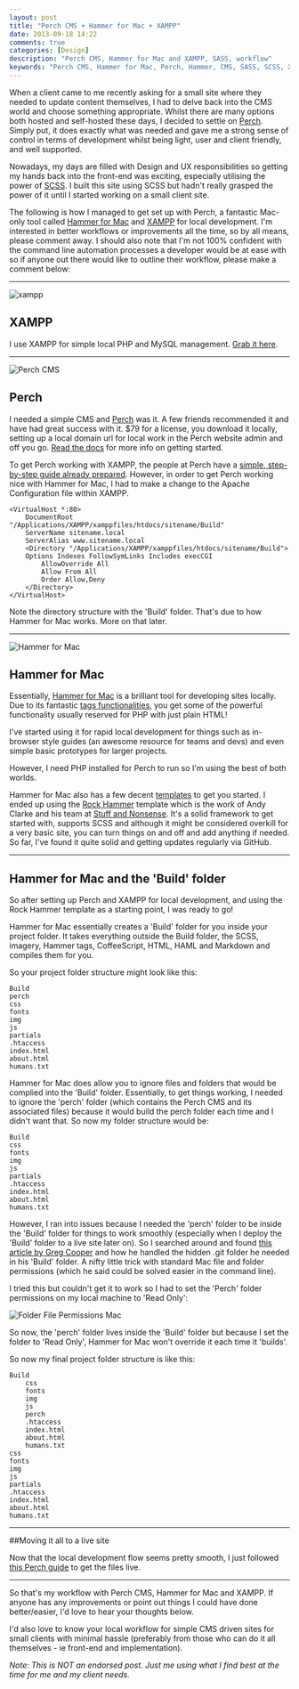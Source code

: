 ```yaml
---
layout: post
title: "Perch CMS + Hammer for Mac + XAMPP"
date: 2013-09-18 14:22
comments: true
categories: [Design]
description: "Perch CMS, Hammer for Mac and XAMPP, SASS, workflow"
keywords: "Perch CMS, Hammer for Mac, Perch, Hammer, CMS, SASS, SCSS, XAMPP, local development"  
---
```

When a client came to me recently asking for a small site where they needed to update content themselves, I had to delve back into the CMS world and choose something appropriate. Whilst there are many options both hosted and self-hosted these days, I decided to settle on [Perch](http://www.grabaperch.com). Simply put, it does exactly what was needed and gave me a strong sense of control in terms of development whilst being light, user and client friendly, and well supported.

<!-- more -->

Nowadays, my days are filled with Design and UX responsibilities so getting my hands back into the front-end was exciting, especially utilising the power of [SCSS](http://www.sass-lang.com). I built this site using SCSS but hadn't really grasped the power of it until I started working on a small client site.

The following is how I managed to get set up with Perch, a fantastic Mac-only tool called [Hammer for Mac](http://www.hammerformac.com) and [XAMPP](http://www.apachefriends.org/en/xampp.html) for local development. I'm interested in better workflows or improvements all the time, so by all means, please comment away. I should also note that I'm not 100% confident with the command line automation processes a developer would be at ease with so if anyone out there would like to outline their workflow, please make a comment below:

<hr>

<p class="extra-medium center"><img class="cols-eight no-shadow" src="{{ site.baseurl }}assets/img/journal/xampp.png" alt="xampp"></p>

## XAMPP
I use XAMPP for simple local PHP and MySQL management. [Grab it here](http://www.apachefriends.org/en/xampp.html).

<hr>

<p class="extra-medium center"><img class="cols-eight" src="{{ site.baseurl }}assets/img/journal/perch-cms.jpg" alt="Perch CMS"></p>

## Perch
I needed a simple CMS and [Perch](http://www.grabaperch.com) was it. A few friends recommended it and have had great success with it. $79 for a license, you download it locally, setting up a local domain url for local work in the Perch website admin and off you go. [Read the docs](http://docs.grabaperch.com/docs/) for more info on getting started.

To get Perch working with XAMPP, the people at Perch have a [simple, step-by-step guide already prepared](http://docs.grabaperch.com/solutions/development-guides/xampp-install). However, in order to get Perch working nice with Hammer for Mac, I had to make a change to the Apache Configuration file within XAMPP.

    <VirtualHost *:80>
        DocumentRoot "/Applications/XAMPP/xamppfiles/htdocs/sitename/Build"
        ServerName sitename.local
        ServerAlias www.sitename.local
        <Directory "/Applications/XAMPP/xamppfiles/htdocs/sitename/Build">
        Options Indexes FollowSymLinks Includes execCGI
            AllowOverride All
            Allow From All
            Order Allow,Deny
        </Directory>
    </VirtualHost>

Note the directory structure with the 'Build' folder. That's due to how Hammer for Mac works. More on that later.

<hr>

<p class="extra-medium center"><img class="cols-six" src="{{ site.baseurl }}assets/img/journal/hammer-for-mac.jpg" alt="Hammer for Mac"></p>

## Hammer for Mac
Essentially, [Hammer for Mac](http://hammerformac.com) is a brilliant tool for developing sites locally. Due to its fantastic [tags functionalities](http://hammerformac.com/docs/tags), you get some of the powerful functionality usually reserved for PHP with just plain HTML!

I've started using it for rapid local development for things such as in-browser style guides (an awesome resource for teams and devs) and even simple basic prototypes for larger projects. 

However, I need PHP installed for Perch to run so I'm using the best of both worlds.

Hammer for Mac also has a few decent [templates](http://hammerformac.com/gallery) to get you started. I ended up using the [Rock Hammer](http://malarkey.github.io/Rock-Hammer) template which is the work of Andy Clarke and his team at [Stuff and Nonsense](http://stuffandnonsense.co.uk). It's a solid framework to get started with, supports SCSS and although it might be considered overkill for a very basic site, you can turn things on and off and add anything if needed. So far, I've found it quite solid and getting updates regularly via GitHub.

<hr>

## Hammer for Mac and the 'Build' folder

So after setting up Perch and XAMPP for local development, and using the Rock Hammer template as a starting point, I was ready to go!

Hammer for Mac essentially creates a 'Build' folder for you inside your project folder. It takes everything outside the Build folder, the SCSS, imagery, Hammer tags, CoffeeScript, HTML, HAML and Markdown and compiles them for you. 

So your project folder structure might look like this:

    Build
    perch
    css
    fonts
    img
    js
    partials
    .htaccess
    index.html
    about.html
    humans.txt

Hammer for Mac does allow you to ignore files and folders that would be complied into the 'Build' folder. Essentially, to get things working, I needed to ignore the 'perch' folder (which contains the Perch CMS and its associated files) because it would build the perch folder each time and I didn't want that.  So now my folder structure would be:

    Build
    css
    fonts
    img
    js
    partials
    .htaccess
    index.html
    about.html
    humans.txt

However, I ran into issues because I needed the 'perch' folder to be inside the 'Build' folder for things to work smoothly (especially when I deploy the 'Build' folder to a live site later on). So I searched around and found [this article by Greg Cooper](http://gre.gs/article/hammer-github.html) and how he handled the hidden .git folder he needed in his 'Build' folder. A nifty little trick with standard Mac file and folder permissions (which he said could be solved easier in the command line).

I tried this but couldn't get it to work so I had to set the 'Perch' folder permissions on my local machine to 'Read Only':

<p class="extra-medium center"><img class="cols-six" src="{{ site.baseurl }}assets/img/journal/permissions-hammer.png" alt="Folder File Permissions Mac"></p>

So now, the 'perch' folder lives inside the 'Build' folder but because I set the folder to 'Read Only', Hammer for Mac won't override it each time it 'builds'.

So now my final project folder structure is like this:

    Build
        css
        fonts
        img
        js
        perch
        .htaccess
        index.html
        about.html
        humans.txt
    css
    fonts
    img
    js
    partials
    .htaccess
    index.html
    about.html
    humans.txt

<hr>

##Moving it all to a live site

Now that the local development flow seems pretty smooth, I just followed [this Perch guide](http://docs.grabaperch.com/solutions/development-guides/moving-a-perch-site/) to get the files live.

<hr>

So that's my workflow with Perch CMS, Hammer for Mac and XAMPP. If anyone has any improvements or point out things I could have done better/easier, I'd love to hear your thoughts below.

I'd also love to know your local workflow for simple CMS driven sites for small clients with minimal hassle (preferably from those who can do it all themselves - ie front-end and implementation).

*Note: This is NOT an endorsed post. Just me using what I find best at the time for me and my client needs.*






